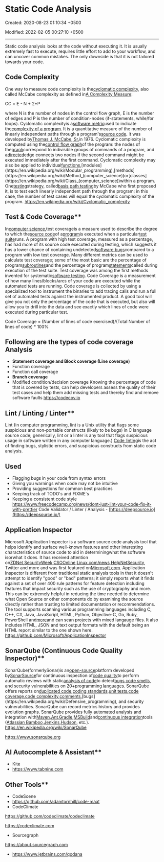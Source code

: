 # Static Code Analysis

Created: 2020-08-23 01:10:34 +0500

Modified: 2022-02-05 00:27:10 +0500

---

Static code analysis looks at the code without executing it. It is usually extremely fast to execute, requires little effort to add to your workflow, and can uncover common mistakes. The only downside is that it is not tailored towards your code.

## Code Complexity

One way to measure code complexity is the[cyclomatic complexity](https://en.wikipedia.org/wiki/Cyclomatic_complexity), also called McCabe complexity as defined in[A Complexity Measure](https://books.google.de/books?id=vtNWAAAAMAAJ&pg=PA3&redir_esc=y):

CC = E - N + 2*P

where N is the number of nodes in the control flow graph, E is the number of edges and P is the number of condition-nodes (if-statements, while/for loops).
Cyclomatic complexityis a[software metric](https://en.wikipedia.org/wiki/Software_metric)used to indicate the[complexity of a program](https://en.wikipedia.org/wiki/Programming_complexity). It is a quantitative measure of the number of linearly independent paths through a program's[source code](https://en.wikipedia.org/wiki/Source_code). It was developed by[Thomas J. McCabe, Sr.](https://en.wikipedia.org/w/index.php?title=Thomas_J._McCabe,_Sr.&action=edit&redlink=1)in 1976.
Cyclomatic complexity is computed using the[control flow graph](https://en.wikipedia.org/wiki/Control_flow_graph)of the program: the nodes of the[graph](https://en.wikipedia.org/wiki/Graph_(discrete_mathematics))correspond to indivisible groups of commands of a program, and a[directed](https://en.wikipedia.org/wiki/Directed_graph)edge connects two nodes if the second command might be executed immediately after the first command. Cyclomatic complexity may also be applied to individual[functions](https://en.wikipedia.org/wiki/Function_(computer_science)),[modules](https://en.wikipedia.org/wiki/Modular_programming),[methods](https://en.wikipedia.org/wiki/Method_(computer_science))or[classes](https://en.wikipedia.org/wiki/Class_(computer_science))within a program.
One[testing](https://en.wikipedia.org/wiki/Software_testing)strategy, called[basis path testing](https://en.wikipedia.org/wiki/Basis_path_testing)by McCabe who first proposed it, is to test each linearly independent path through the program; in this case, the number of test cases will equal the cyclomatic complexity of the program.
<https://en.wikipedia.org/wiki/Cyclomatic_complexity>

## Test & Code Coverage**

In[computer science](https://en.wikipedia.org/wiki/Computer_science),test coverageis a measure used to describe the degree to which the[source code](https://en.wikipedia.org/wiki/Source_code)of a[program](https://en.wikipedia.org/wiki/Computer_program)is executed when a particular[test suite](https://en.wikipedia.org/wiki/Test_suite)runs. A program with high test coverage, measured as a percentage, has had more of its source code executed during testing, which suggests it has a lower chance of containing undetected[software bugs](https://en.wikipedia.org/wiki/Software_bug)compared to a program with low test coverage.
Many different metrics can be used to calculate test coverage; some of the most basic are the percentage of program[subroutines](https://en.wikipedia.org/wiki/Subroutine)and the percentage of program[statements](https://en.wikipedia.org/wiki/Statement_(computer_science))called during execution of the test suite.
Test coverage was among the first methods invented for systematic[software testing](https://en.wikipedia.org/wiki/Software_testing).
Code Coverage is a measurement of how many lines/blocks/arcs of your code are executed while the automated tests are running.
Code coverage is collected by using a specialized tool to instrument the binaries to add tracing calls and run a full set of automated tests against the instrumented product. A good tool will give you not only the percentage of the code that is executed, but also will allow you to drill into the data and see exactly which lines of code were executed during particular test.

Code Coverage = (Number of lines of code exercised)/(Total Number of lines of code) * 100%

## Following are the types of code coverage Analysis

- **Statement coverage and Block coverage (Line coverage)**
- Function coverage
- Function call coverage
- **Branch coverage**
- Modified condition/decision coverage
Knowing the percentage of code that is covered by tests, can help developers assess the quality of their test cases and help them add missing tests and thereby find and remove software faults
<https://codecov.io>

## Lint / Linting / Linter**

Lint (In computer programming, lint is a Unix utility that flags some suspicious and non-portable constructs (likely to be bugs) in C language source code; generically, lint or a linter is any tool that flags suspicious usage in software written in any computer language.)
[Code linting](https://en.wikipedia.org/wiki/Lint_(software))is the act of finding bugs, stylistic errors, and suspicious constructs from static code analysis.

## Used

- Flagging bugs in your code from syntax errors
- Giving you warnings when code may not be intuitive
- Providing suggestions for common best practices
- Keeping track of TODO's and FIXME's
- Keeping a consistent code style
<https://www.freecodecamp.org/news/dont-just-lint-your-code-fix-it-with-prettier>
Code Validator / Linter / Analysis - [https://deepsource.io](https://deepsource.io/)

## Application Inspector

Microsoft Application Inspector is a software source code analysis tool that helps identify and surface well-known features and other interesting characteristics of source code to aid in determiningwhat the software isorwhat it does. It has received attention on[ZDNet](https://www.zdnet.com/article/microsoft-application-inspector-is-now-open-source-so-use-it-to-test-code-security/),[SecurityWeek](https://www.securityweek.com/microsoft-introduces-free-source-code-analyzer),[CSOOnline](https://www.csoonline.com/article/3514732/microsoft-s-offers-application-inspector-to-probe-untrusted-open-source-code.html),[Linux.com/news](https://www.linux.com/news/microsoft-application-inspector-is-now-open-source-so-use-it-to-test-code-security/),[HelpNetSecurity](https://www.helpnetsecurity.com/2020/01/17/microsoft-application-inspector/), Twitter and more and was first featured on[Microsoft.com](https://www.microsoft.com/security/blog/2020/01/16/introducing-microsoft-application-inspector/).
Application Inspector is different from traditional static analysis tools in that it doesn't attempt to identify "good" or "bad" patterns; it simply reports what it finds against a set of over 400 rule patterns for feature detection including features that impact security such as the use of cryptography and more. This can be extremely helpful in reducing the time needed to determine what Open Source or other components do by examining the source directly rather than trusting to limited documentation or recommendations.
The tool supports scanning various programming languages including C, C++, C#, Java, JavaScript, HTML, Python, Objective-C, Go, Ruby, PowerShell and[more](https://github.com/microsoft/ApplicationInspector/wiki/2.1-Field:-applies_to-(languages-support))and can scan projects with mixed langauge files. It also includes HTML, JSON and text output formats with the default being an HTML report similar to the one shown here.
<https://github.com/Microsoft/ApplicationInspector>

## SonarQube (Continuous Code Quality Inspector)**

SonarQube(formerlySonar)is an[open-source](https://en.wikipedia.org/wiki/Open-source_software)platform developed by[SonarSource](https://en.wikipedia.org/wiki/SonarSource)for continuous inspection of[code quality](https://en.wikipedia.org/wiki/Software_quality)to perform automatic reviews with static[analysis of code](https://en.wikipedia.org/wiki/Static_program_analysis)to detect[bugs](https://en.wikipedia.org/wiki/Software_bug),[code smells](https://en.wikipedia.org/wiki/Code_smell), and security vulnerabilities on 20+[programming languages](https://en.wikipedia.org/wiki/Programming_language). SonarQube offers reports on[duplicated code](https://en.wikipedia.org/wiki/Duplicate_code),[coding standards](https://en.wikipedia.org/wiki/Programming_style),[unit tests](https://en.wikipedia.org/wiki/Unit_testing),[code coverage](https://en.wikipedia.org/wiki/Code_coverage),[code complexity](https://en.wikipedia.org/wiki/Cyclomatic_complexity),[comments](https://en.wikipedia.org/wiki/Comment_(computer_programming)),[bugs](https://en.wikipedia.org/wiki/Defensive_programming), and security vulnerabilities.
SonarQube can record metrics history and provides evolution graphs. SonarQube provides fully automated analysis and integration with[Maven](https://en.wikipedia.org/wiki/Apache_Maven),[Ant](https://en.wikipedia.org/wiki/Apache_Ant),[Gradle](https://en.wikipedia.org/wiki/Gradle),[MSBuild](https://en.wikipedia.org/wiki/MSBuild)and[continuous integration](https://en.wikipedia.org/wiki/Continuous_integration)tools ([Atlassian Bamboo](https://en.wikipedia.org/wiki/Bamboo_(software)),[Jenkins](https://en.wikipedia.org/wiki/Jenkins_(software)),[Hudson](https://en.wikipedia.org/wiki/Hudson_(software)), etc.).
<https://en.wikipedia.org/wiki/SonarQube>

<https://www.sonarqube.org>

## AI Autocomplete & Assistant**

- Kite
- <https://www.tabnine.com>

## Other Tools**

- CodeScene
- <https://github.com/adamtornhill/code-maat>
- CodeClimate

<https://github.com/codeclimate/codeclimate>

<https://codeclimate.com>

- Sourcegraph

<https://about.sourcegraph.com>

- <https://www.jetbrains.com/qodana>
